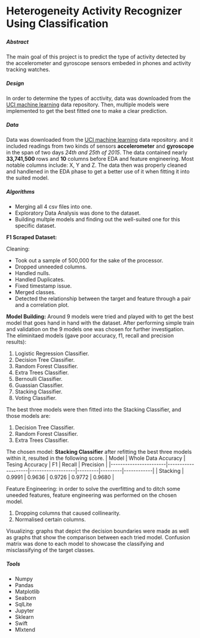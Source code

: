 # Heterogeneity Activity Recognizer Using Classification

### 
##### Abstract
The main goal of this project is to predict the type of activity detected by the accelerometer and gyroscope sensors embeded in phones and activity tracking watches.   

##### Design
In order to determine the types of acctivity, data was downloaded from the 
[UCI machine learning](https://archive-beta.ics.uci.edu/ml/datasets/heterogeneity+activity+recognition) data repository.
Then, multiple models were implemented to get the best fitted one to make a clear prediction.

##### Data
Data was downloaded from the [UCI machine learning](https://archive-beta.ics.uci.edu/ml/datasets/heterogeneity+activity+recognition) data repository.
and it included readings from two kinds of sensors **accelerometer** and **gyroscope** in the span of two days *24th and 25th of 2015*.
The data contained nearly __33,741,500__ rows and __10__ columns before EDA and feature engineering.
Most notable columns include: 
X, Y and Z.
The data then was properly cleaned and handlened in the EDA phase to get a better use of it when fitting it into the suited model.

##### Algorithms
- Merging all 4 csv files into one.
- Exploratory Data Analysis was done to the dataset.
- Building multple models and finding out the well-suited one for this specific dataset.


__F1 Scraped Dataset:__

Cleaning:
- Took out a sample of 500,000 for the sake of the processor.
- Dropped unneeded columns.
- Handled nulls.
- Handled Duplicates.
- Fixed timestamp issue.
- Merged classes.
- Detected the relationship between the target and feature through a pair and a correlation plot.


__Model Building:__
Around 9 models were tried and played with to get the best model that goes hand in hand with the dataset. 
After performing simple train and validation on the 9 models one was chosen for further investigation.
The eliminitaed models (gave poor accuracy, f1, recall and precision results):
1. Logistic Regression Classifier.
2. Decision Tree Classifier.
3. Random Forest Classifier. 
4. Extra Trees Classifier.
5. Bernoulli Classifier.
6. Guassian Classifier.
7. Stacking Classifier.
8. Voting Classifier.

The best three models were then fitted into the Stacking Classifier, and those models are:
1. Decision Tree Classifier.
2. Random Forest Classifier. 
3. Extra Trees Classifier.

The chosen model: __Stacking Classifier__ after refitting the best three models within it, resulted in the following score.
|        Model          | Whole Data Accuracy  | Tesing Accuracy | F1      | Recall  | Precision  |
|-----------------------|--------------------|-------------------|---------|---------|------------|
| Stacking              | 0.9991         | 0.9636                | 0.9726  | 0.9772  | 0.9680     |

Feature Engineering: in order to solve the overfitting and to ditch some uneeded features, feature engineering was performed on the chosen model.
1. Dropping columns that caused collinearity.
2. Normalised certain columns.

Visualizing: graphs that depict the decision boundaries were made as 
well as graphs that show the comparison between each tried model. 
Confusion matrix was done to each model to showcase the classifying and misclassifying of the target classes.

##### Tools
- Numpy
- Pandas
- Matplotlib
- Seaborn
- SqlLite
- Jupyter
- Sklearn
- Swift
- Mlxtend


